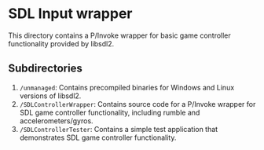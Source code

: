 # SDL Input wrapper
This directory contains a P/Invoke wrapper for basic game controller functionality provided by libsdl2.

## Subdirectories
1. `/unmanaged`: Contains precompiled binaries for Windows and Linux versions of libsdl2.
2. `/SDLControllerWrapper`: Contains source code for a P/Invoke wrapper for SDL game controller functionality, including rumble and accelerometers/gyros.
3. `/SDLControllerTester`: Contains a simple test application that demonstrates SDL game controller functionality.